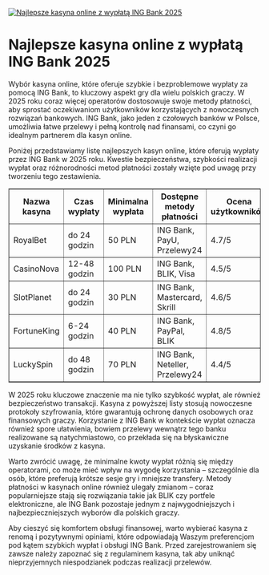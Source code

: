 [![Najlepsze kasyna online z wypłatą ING Bank 2025](https://123-caf.pages.dev/gitsignup.png)](https://vrmoo.ru/Bt82HjjY)

<h1>Najlepsze kasyna online z wypłatą ING Bank 2025</h1> <p>Wybór kasyna online, które oferuje szybkie i bezproblemowe wypłaty za pomocą ING Bank, to kluczowy aspekt gry dla wielu polskich graczy. W 2025 roku coraz więcej operatorów dostosowuje swoje metody płatności, aby sprostać oczekiwaniom użytkowników korzystających z nowoczesnych rozwiązań bankowych. ING Bank, jako jeden z czołowych banków w Polsce, umożliwia łatwe przelewy i pełną kontrolę nad finansami, co czyni go idealnym partnerem dla kasyn online.</p> <p>Poniżej przedstawiamy listę najlepszych kasyn online, które oferują wypłaty przez ING Bank w 2025 roku. Kwestie bezpieczeństwa, szybkości realizacji wypłat oraz różnorodności metod płatności zostały wzięte pod uwagę przy tworzeniu tego zestawienia.</p> <table border="1" cellspacing="0" cellpadding="8" style="border-collapse: collapse; width: 100%; max-width: 700px;">   <thead>     <tr>       <th>Nazwa kasyna</th>       <th>Czas wypłaty</th>       <th>Minimalna wypłata</th>       <th>Dostępne metody płatności</th>       <th>Ocena użytkowników</th>     </tr>   </thead>   <tbody>     <tr>       <td>RoyalBet</td>       <td>do 24 godzin</td>       <td>50 PLN</td>       <td>ING Bank, PayU, Przelewy24</td>       <td>4.7/5</td>     </tr>     <tr>       <td>CasinoNova</td>       <td>12-48 godzin</td>       <td>100 PLN</td>       <td>ING Bank, BLIK, Visa</td>       <td>4.5/5</td>     </tr>     <tr>       <td>SlotPlanet</td>       <td>do 24 godzin</td>       <td>30 PLN</td>       <td>ING Bank, Mastercard, Skrill</td>       <td>4.6/5</td>     </tr>     <tr>       <td>FortuneKing</td>       <td>6-24 godzin</td>       <td>40 PLN</td>       <td>ING Bank, PayPal, BLIK</td>       <td>4.8/5</td>     </tr>     <tr>       <td>LuckySpin</td>       <td>do 48 godzin</td>       <td>70 PLN</td>       <td>ING Bank, Neteller, Przelewy24</td>       <td>4.4/5</td>     </tr>   </tbody> </table> <p>W 2025 roku kluczowe znaczenie ma nie tylko szybkość wypłat, ale również bezpieczeństwo transakcji. Kasyna z powyższej listy stosują nowoczesne protokoły szyfrowania, które gwarantują ochronę danych osobowych oraz finansowych graczy. Korzystanie z ING Bank w kontekście wypłat oznacza również spore ułatwienia, bowiem przelewy wewnątrz tego banku realizowane są natychmiastowo, co przekłada się na błyskawiczne uzyskanie środków z kasyna.</p> <p>Warto zwrócić uwagę, że minimalne kwoty wypłat różnią się między operatorami, co może mieć wpływ na wygodę korzystania – szczególnie dla osób, które preferują krótsze sesje gry i mniejsze transfery. Metody płatności w kasynach online również ulegały zmianom – coraz popularniejsze stają się rozwiązania takie jak BLIK czy portfele elektroniczne, ale ING Bank pozostaje jednym z najwygodniejszych i najbezpieczniejszych wyborów dla polskich graczy.</p> <p>Aby cieszyć się komfortem obsługi finansowej, warto wybierać kasyna z renomą i pozytywnymi opiniami, które odpowiadają Waszym preferencjom pod kątem szybkich wypłat i obsługi ING Bank. Przed zarejestrowaniem się zawsze należy zapoznać się z regulaminem kasyna, tak aby uniknąć nieprzyjemnych niespodzianek podczas realizacji przelewów.</p>